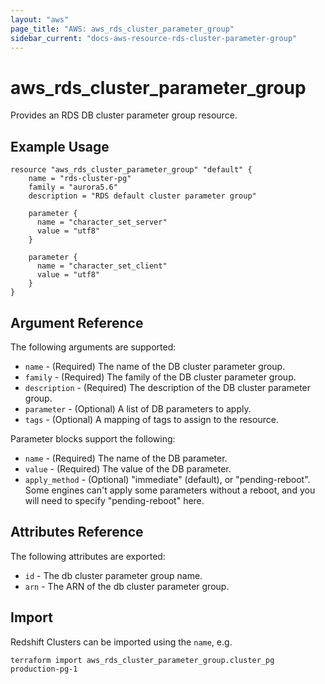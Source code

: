 ```yaml
---
layout: "aws"
page_title: "AWS: aws_rds_cluster_parameter_group"
sidebar_current: "docs-aws-resource-rds-cluster-parameter-group"
---
```


# aws\_rds\_cluster\_parameter\_group

Provides an RDS DB cluster parameter group resource.

## Example Usage

```
resource "aws_rds_cluster_parameter_group" "default" {
    name = "rds-cluster-pg"
    family = "aurora5.6"
    description = "RDS default cluster parameter group"

    parameter {
      name = "character_set_server"
      value = "utf8"
    }

    parameter {
      name = "character_set_client"
      value = "utf8"
    }
}
```

## Argument Reference

The following arguments are supported:

* `name` - (Required) The name of the DB cluster parameter group.
* `family` - (Required) The family of the DB cluster parameter group.
* `description` - (Required) The description of the DB cluster parameter group.
* `parameter` - (Optional) A list of DB parameters to apply.
* `tags` - (Optional) A mapping of tags to assign to the resource.

Parameter blocks support the following:

* `name` - (Required) The name of the DB parameter.
* `value` - (Required) The value of the DB parameter.
* `apply_method` - (Optional) "immediate" (default), or "pending-reboot". Some
    engines can't apply some parameters without a reboot, and you will need to
    specify "pending-reboot" here.

## Attributes Reference

The following attributes are exported:

* `id` - The db cluster parameter group name.
* `arn` - The ARN of the db cluster parameter group.


## Import

Redshift Clusters can be imported using the `name`, e.g. 

```
terraform import aws_rds_cluster_parameter_group.cluster_pg production-pg-1
```